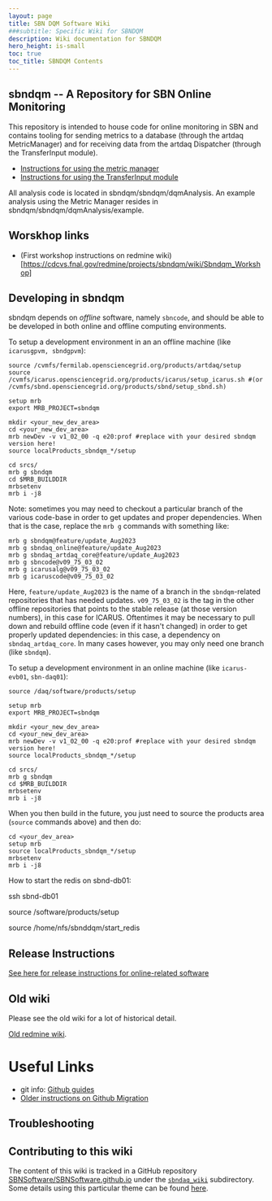 ```yaml
---
layout: page
title: SBN DQM Software Wiki
###subtitle: Specific Wiki for SBNDQM
description: Wiki documentation for SBNDQM
hero_height: is-small
toc: true
toc_title: SBNDQM Contents
---
```



sbndqm -- A Repository for SBN Online Monitoring
----------------------------------------------

This repository is intended to house code for online monitoring in SBN and contains tooling for sending metrics to a database (through the artdaq MetricManager) and for receiving data from the artdaq Dispatcher (through the TransferInput module).

* [Instructions for using the metric manager](https://cdcvs.fnal.gov/redmine/projects/sbndqm/wiki/Metric_Management)
* [Instructions for using the TransferInput module](https://cdcvs.fnal.gov/redmine/projects/sbndqm/wiki/Receiving_Data_from_Artdaq)

All analysis code is located in sbndqm/sbndqm/dqmAnalysis. An example analysis using the Metric Manager resides in sbndqm/sbndqm/dqmAnalysis/example.


Worskhop links
----------------------------------------------
* (First workshop instructions on redmine wiki)[https://cdcvs.fnal.gov/redmine/projects/sbndqm/wiki/Sbndqm_Workshop]


Developing in sbndqm
----------------------------------------------
sbndqm depends on _offline_ software, namely `sbncode`, and should be able to be developed in both online and offline computing environments.

To setup a development environment in an an offline machine (like `icarusgpvm, sbndgpvm`):
```
source /cvmfs/fermilab.opensciencegrid.org/products/artdaq/setup
source /cvmfs/icarus.opensciencegrid.org/products/icarus/setup_icarus.sh #(or /cvmfs/sbnd.opensciencegrid.org/products/sbnd/setup_sbnd.sh)

setup mrb
export MRB_PROJECT=sbndqm

mkdir <your_new_dev_area>
cd <your_new_dev_area>
mrb newDev -v v1_02_00 -q e20:prof #replace with your desired sbndqm version here!
source localProducts_sbndqm_*/setup 

cd srcs/
mrb g sbndqm
cd $MRB_BUILDDIR
mrbsetenv
mrb i -j8
```

Note: sometimes you may need to checkout a particular branch of the various code-base in order to get updates and proper dependencies. When that is the case, replace the `mrb g` commands with something like:
```
mrb g sbndqm@feature/update_Aug2023
mrb g sbndaq_online@feature/update_Aug2023
mrb g sbndaq_artdaq_core@feature/update_Aug2023
mrb g sbncode@v09_75_03_02
mrb g icarusalg@v09_75_03_02
mrb g icaruscode@v09_75_03_02
```
Here, `feature/update_Aug2023` is the name of a branch in the `sbndqm`-related repositories that has needed updates. `v09_75_03_02` is the tag in the other offline repositories that points to the stable release (at those version numbers), in this case for ICARUS. Oftentimes it may be necessary to pull down and rebuild offline code (even if it hasn't changed) in order to get properly updated dependencies: in this case, a dependency on `sbndaq_artdaq_core`. In many cases however, you may only need one branch (like `sbndqm`).


To setup a development environment in an online machine (like `icarus-evb01`, `sbn-daq01`):
```
source /daq/software/products/setup

setup mrb
export MRB_PROJECT=sbndqm

mkdir <your_new_dev_area>
cd <your_new_dev_area>
mrb newDev -v v1_02_00 -q e20:prof #replace with your desired sbndqm version here!
source localProducts_sbndqm_*/setup 

cd srcs/
mrb g sbndqm
cd $MRB_BUILDDIR
mrbsetenv
mrb i -j8
```


When you then build in the future, you just need to source the products area (`source` commands above) and then do:
```
cd <your_dev_area>
setup mrb
source localProducts_sbndqm_*/setup
mrbsetenv
mrb i -j8
```

How to start the redis on sbnd-db01:

ssh sbnd-db01

source /software/products/setup


source /home/nfs/sbnddqm/start_redis

Release Instructions
----------------------------------------------
[See here for release instructions for online-related software](ReleaseInstructions)

Old wiki
----------------------------------------------
Please
see the old wiki for a lot of historical detail.

[Old redmine wiki](https://cdcvs.fnal.gov/redmine/projects/sbndqm/wiki).

# Useful Links
* git info: [Github guides](https://guides.github.com/)
* [Older instructions on Github Migration](GithubMigration.md)


Troubleshooting
----------------------------------------------


Contributing to this wiki
----------------------------------------------


The content of this wiki is tracked in a GitHub repository [SBNSoftware/SBNSoftware.github.io](https://github.com/SBNSoftware/SBNSoftware.github.io)
under the
[`sbndaq_wiki`](https://github.com/SBNSoftware/SBNSoftware.github.io/tree/master/sbndaq_wiki)
subdirectory. Some details using this particular theme can be found [here](https://github.com/chrisrhymes/bulma-clean-theme).
